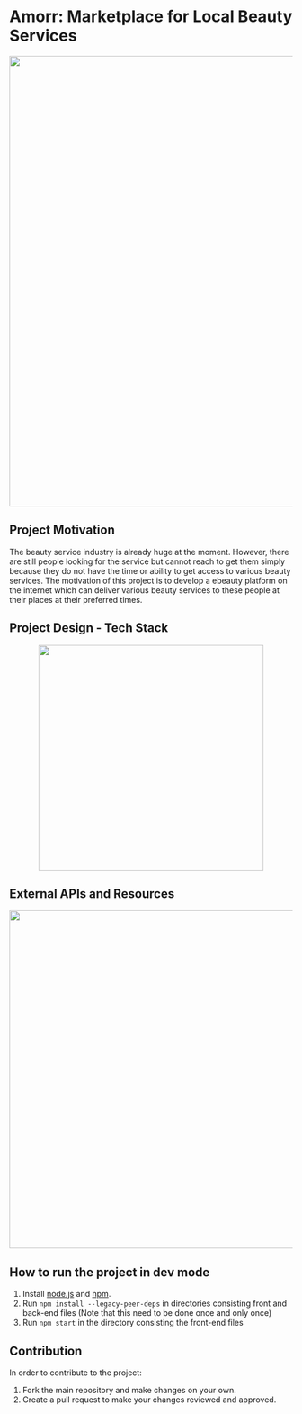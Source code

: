# Amorr: Marketplace for Local Beauty Services

<p align="center">
   <img src="https://user-images.githubusercontent.com/41933169/189385487-812617fd-4491-4c37-bbc2-a01b7789cb06.png" width="800"/>
</p>

## Project Motivation

The beauty service industry is already huge at the moment. However, there are still people looking for the service but cannot reach to get them simply because they do not have the time or ability to get access to various beauty services. The motivation of this project is to develop a ebeauty platform on the internet which can deliver various beauty services to these people at their places at their preferred times.

## Project Design - Tech Stack

<p align="center">
   <img src="https://user-images.githubusercontent.com/41933169/188775109-ae78da6d-114e-4470-9802-45e36a0383e9.png" width="400">
</p>

## External APIs and Resources

<p align="center">
   <img src="https://user-images.githubusercontent.com/41933169/188777077-3c353c09-6157-4061-86d9-95197124bd46.png" width="600">
</p>

## How to run the project in dev mode

1. Install [node.js](https://nodejs.org/en/download/) and [npm](https://docs.npmjs.com/downloading-and-installing-node-js-and-npm).
2. Run `npm install --legacy-peer-deps` in directories consisting front and back-end files (Note that this need to be done once and only once)
3. Run `npm start` in the directory consisting the front-end files

## Contribution

In order to contribute to the project:

1. Fork the main repository and make changes on your own.
2. Create a pull request to make your changes reviewed and approved.
